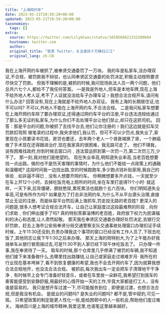 ```yaml
---
title: "上海网约车"
date: 2023-05-21T10:59:20+08:00
updated: 2023-05-21T10:59:20+08:00
taxonomies:
  tags: []
extra:
  source: https://twitter.com/Lslymlwxc/status/1659566621332209664
  hostname: twitter.com
  author: 
  original_title: "登录 Twitter，关注谁将十万横扫三江"
  original_lang: zh-CN
---
```


我在上海开网约车被抓了,被奉贤交通委罚了一万块。 我的车是私家车,没办理双证,不合规，被罚款我不辩驳，也认同奉贤区交通委的处罚决定,积极主动按照要求尽快交了罚款。 但我不理解的是,被抓的时候,我问现场执法人员一两个问题，他们总共六七个人,都给不了我任何答案。 —是我是外地人,但车是本地车牌,现在上海不给外地人考人证,考不了人证就没法给车子办理车证﹖我想合法合规开车,请问有什么办法? 回答没有,现在上海就是不给外地人办双证。 我有上海的长期居住证,也不可以吗? 不可以,外地人不能在上海开网约车,不合法合规。 二是我问私家车想要在上海开网约车除了要办理双证,还得通过网约车平台的注册,平台违法违规给通过了那么多无证的私家车,为什么你们不去处理平台让他们禁止,却只在这抓司机。 回答：那是平台的问题,你被抓了去找平台去,他们让你注册的﹖我们这边就是扣车交罚款扣驾照 做笔录的过程中,我央求他们,我认罚，但可不可以少罚点,我失业了,家里现在小孩要读书花钱，房贷也要还，去年两个老人一个肾衰竭换了肾，一个肺癌做了手术现在还得跟进治疗,现在我家真的很困难，我无路可走了。 他们不理我，说有困难找政府,你到时候去窗口问﹐违法营运抓到第一次罚一万,第二次罚三万,少不了。 那一刻,我对他们是绝望的。 现在失业率高,明知道失业率高,当老百姓想要找一点出路，做的也不是伤天害理的事情时，为什么他们不能给一点政策上的通融和温暖呢? 这段时间我一边找出路,空的时候跑跑车,多少跑点钱补贴家用,我自己的体验﹐如非逼不得已﹐没有人想要开网约车。 你稍微想要多开点钱，一天就至少在车上开12个小时，去掉吃饭充电上厕所的时间,坐在车里打底得11个小时· 就这样，一天下来,后背僵硬，膀胱憋尿,累死累活也就跑个五六百块。 你们明知道失业率高,可是有所作为吗? 如果是为了打击非法网约车,为什么不从平台源头治理,直接禁止无证的注册，而是纵容平台然后满上海抓车,罚走投无路的老百姓? 更深入的问题是,很多人想考证合规合法开车，让自己让家庭度过这段最难熬的阶段﹐向你们求助﹐你们伸出援手了吗? 真的特别羡慕淄博的老百姓，政府放下权力为民谋福利的决心和态度,让人肃然起敬。 那天我在奉贤区交通委办理好处罚决定,去银行交好罚款，赶去上海市公安局奉贤分局交通警察支队交通事故处理窗口办理扣证手续时候，上午11:30还没到,负责办理我这个事项的窗口已经没有工作人员了,下班去吃饭了,其他同志让我下午1:30之后来办理。 那天上海的雨特别大,为了上午能办好我骑单车从银行冒雨骑过去,可是11:30不到人家已经下班午休吃饭去了。 只办理一件事,我在奉贤待了一天。 取车的时候,那个仓库里几乎停满了被罚的车辆,我不知道他们接下来准备做什么,去哪里找出路赚钱,让自己或家庭走过艰难岁月· 我所在的行业现在基本垮掉了,看不到恢复健康的希望,我也不会去开网约车了,因为就算我想合法合规地开，也没法合法合规。 被抓前,每次我出车一定会把车子清理地干干净净﹐有时候早上会专门准备好轻音乐，或者在车里放一朵鲜花,我希望打到我车的乘客能感受到安静舒服,用最好的心情开始一天的工作,毕竟大家都是打工人，没有谁是容易的。 我只是想开车过渡一下,尽可能服务到位﹐即便是过渡，也想合法合规,但是我没有机会。 是就业的问题吗? 是失业的问题吗? 都不是,管中窥豹,可见一斑。 只希望政策的制定能更人性化一些,能给困顿中的人一些机会,帮助他们度过难关。 海纳百川是上海的城市精神,我爱这里,也渴笔这里越来越好。
